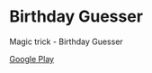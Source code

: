 # Birthday Guesser

Magic trick - Birthday Guesser

[Google Play](https://play.google.com/store/apps/details?id=com.linchoplus.birthday_guesser_plus)
